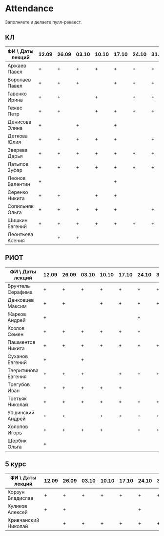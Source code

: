 # Attendance

Заполняете и делаете пулл-реквест.

## КЛ

| ФИ \ Даты лекций|12.09|26.09|03.10|10.10|17.10|24.10|31.10|07.11|14.11|21.11|28.11|05.12|12.12| Сумма |
|-----------------|-----|-----|-----|-----|-----|-----|-----|-----|-----|-----|-----|-----|-----|-------|
| Аржаев Павел    |  +  |  +  |  +  |  +  |  +  |  +  |  +  |     |  +  |     |  +  |     |     |   1   |
| Воропаев Павел  |  +  |  +  |  +  |     |  +  |  +  |  +  |  +  |  +  |  +  |  +  |     |  +  |   0   |
| Гавенко Ирина   |  +  |  +  |     |  +  |     |  +  |  +  |     |  +  |  +  |  +  |     |  +  |   0   |
| Гежес Петр      |  +  |  +  |     |  +  |  +  |  +  |  +  |     |  +  |  +  |  +  |     |  +  |   0   |
| Денисова Элина  |  +  |     |  +  |     |  +  |     |     |  +  |     |     |     |     |     |   0   |
| Деткова Юлия    |  +  |  +  |  +  |  +  |  +  |     |  +  |     |     |  +  |  +  |     |  +  |   0   |
| Зверева Дарья   |  +  |  +  |  +  |  +  |  +  |  +  |  +  |  +  |  +  |  +  |  +  |     |  +  |   0   |
| Латыпов Зуфар   |  +  |  +  |  +  |  +  |  +  |  +  |  +  |  +  |  +  |  +  |  +  |     |  +  |   0   |
| Леонов Валентин |  +  |     |     |     |  +  |     |     |  +  |     |     |  +  |     |     |   0   |
| Серенко Никита  |  +  |  +  |     |  +  |  +  |     |     |     |     |     |     |     |  +  |   0   |
| Сопильняк Ольга |  +  |  +  |  +  |  +  |  +  |     |  +  |  +  |  +  |  +  |     |     |     |   0   |
| Шишкин Евгений  |  +  |  +  |  +  |  +  |  +  |  +  |  +  |  +  |  +  |  +  |  +  |     |  +  |   0   |
| Леонтьева Ксения|     |  +  |  +  |     |     |     |     |  +  |     |     |  +  |     |  +  |   0   |

## РИОТ

| ФИ \ Даты лекций    |12.09|26.09|03.10|10.10|17.10|24.10|31.10|07.11|14.11|21.11|28.11|05.12|12.12| Сумма |
|---------------------|-----|-----|-----|-----|-----|-----|-----|-----|-----|-----|-----|-----|-----|-------|
| Вручтель Серафима   |  +  |  +  |  +  |  +  |  +  |  +  |  +  |  +  |  +  |  +  |  +  |     |  +  |   0   |
| Данковцев Максим    |  +  |  +  |     |  +  |  +  |  +  |  +  |  +  |  +  |  +  |  +  |     |  +  |   0   |
| Жарков Андрей       |  +  |     |     |     |     |  +  |     |  +  |  +  |     |  +  |     |     |   0   |
| Козлов Семен        |  +  |  +  |  +  |  +  |  +  |  +  |     |     |     |  +  |  +  |     |  +  |   0   |
| Пашментов Никита    |  +  |  +  |  +  |  +  |  +  |  +  |  +  |     |     |     |     |     |     |   0   |
| Суханов Евгений     |  +  |     |  +  |     |     |     |     |     |     |     |     |     |     |   0   |
| Тверитинова Евгения |  +  |  +  |  +  |     |  +  |  +  |  +  |     |  +  |     |  +  |     |  +  |   0   |
| Трегубов Иван       |  +  |  +  |  +  |  +  |  +  |     |     |     |     |     |     |     |  +  |   0   |
| Третьяк Николай     |  +  |  +  |  +  |  +  |  +  |  +  |  +  |  +  |  +  |  +  |  +  |     |  +  |   0   |
| Упшинский Андрей    |  +  |  +  |     |  +  |  +  |  +  |  +  |  +  |  +  |     |     |     |  +  |   0   |
| Холопов Игорь       |  +  |  +  |  +  |  +  |     |  +  |  +  |  +  |  +  |     |  +  |     |  +  |   0   |
| Щербик Ольга        |  +  |     |     |     |     |     |     |     |     |     |     |     |     |   0   |

## 5 курс

| ФИ \ Даты лекций    |12.09|26.09|03.10|10.10|17.10|24.10|31.10|07.11|14.11|21.11|28.11|05.12|12.12| Сумма |
|---------------------|-----|-----|-----|-----|-----|-----|-----|-----|-----|-----|-----|-----|-----|-------|
| Корзун Владислав    |  +  |  +  |  +  |  +  |  +  |  +  |  +  |  +  |  +  |  +  |  +  |     |     |   0   |
| Куликов Алексей     |  +  |  +  |     |     |     |  +  |     |     |     |     |     |     |     |   0   |
| Кривчанский Николай |     |  +  |  +  |  +  |  +  |  +  |  +  |     |  +  |  +  |     |     |     |   0   |
